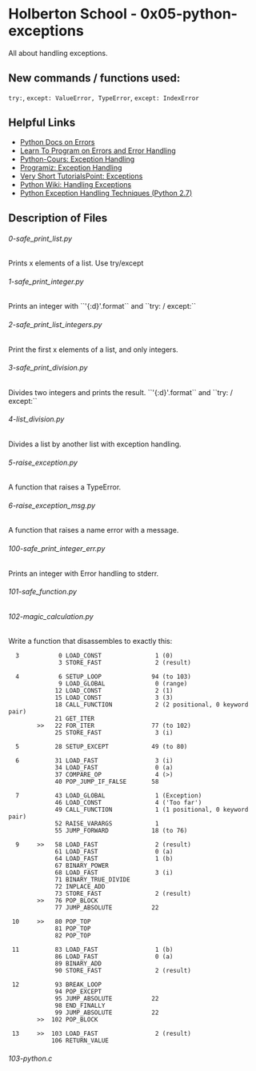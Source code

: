 # Holberton School - 0x05-python-exceptions
All about handling exceptions.

## New commands / functions used:
``try:``, ``except: ValueError, TypeError``, ``except: IndexError``

## Helpful Links
* [Python Docs on Errors](https://docs.python.org/3.4/tutorial/errors.html)
* [Learn To Program on Errors and Error Handling](https://www.youtube.com/watch?v=7vbgD-3s-w4)
* [Python-Cours: Exception Handling](http://www.python-course.eu/python3_exception_handling.php)
* [Programiz: Exception Handling](https://www.programiz.com/python-programming/exception-handling)
* [Very Short TutorialsPoint: Exceptions](https://www.tutorialspoint.com/python/python_exceptions.htm)
* [Python Wiki: Handling Exceptions](https://wiki.python.org/moin/HandlingExceptions)
* [Python Exception Handling Techniques (Python 2.7)](https://doughellmann.com/blog/2009/06/19/python-exception-handling-techniques/)

## Description of Files
<h6>0-safe_print_list.py</h6>
Prints x elements of a list. Use try/except

<h6>1-safe_print_integer.py</h6>
Prints an integer with ``'{:d}'.format`` and ``try: / except:``

<h6>2-safe_print_list_integers.py</h6>
Print the first x elements of a list, and only integers.

<h6>3-safe_print_division.py</h6>
Divides two integers and prints the result. ``'{:d}'.format`` and ``try: / except:``

<h6>4-list_division.py</h6>
Divides a list by another list with exception handling.

<h6>5-raise_exception.py</h6>
A function that raises a TypeError.

<h6>6-raise_exception_msg.py</h6>
A function that raises a name error with a message.

<h6>100-safe_print_integer_err.py</h6>
Prints an integer with Error handling to stderr.

<h6>101-safe_function.py</h6>

<h6>102-magic_calculation.py</h6>
Write a function that disassembles to exactly this:

```
  3           0 LOAD_CONST               1 (0)
              3 STORE_FAST               2 (result)

  4           6 SETUP_LOOP              94 (to 103)
              9 LOAD_GLOBAL              0 (range)
             12 LOAD_CONST               2 (1)
             15 LOAD_CONST               3 (3)
             18 CALL_FUNCTION            2 (2 positional, 0 keyword pair)
             21 GET_ITER
        >>   22 FOR_ITER                77 (to 102)
             25 STORE_FAST               3 (i)

  5          28 SETUP_EXCEPT            49 (to 80)

  6          31 LOAD_FAST                3 (i)
             34 LOAD_FAST                0 (a)
             37 COMPARE_OP               4 (>)
             40 POP_JUMP_IF_FALSE       58

  7          43 LOAD_GLOBAL              1 (Exception)
             46 LOAD_CONST               4 ('Too far')
             49 CALL_FUNCTION            1 (1 positional, 0 keyword pair)
             52 RAISE_VARARGS            1
             55 JUMP_FORWARD            18 (to 76)

  9     >>   58 LOAD_FAST                2 (result)
             61 LOAD_FAST                0 (a)
             64 LOAD_FAST                1 (b)
             67 BINARY_POWER
             68 LOAD_FAST                3 (i)
             71 BINARY_TRUE_DIVIDE
             72 INPLACE_ADD
             73 STORE_FAST               2 (result)
        >>   76 POP_BLOCK
             77 JUMP_ABSOLUTE           22

 10     >>   80 POP_TOP
             81 POP_TOP
             82 POP_TOP

 11          83 LOAD_FAST                1 (b)
             86 LOAD_FAST                0 (a)
             89 BINARY_ADD
             90 STORE_FAST               2 (result)

 12          93 BREAK_LOOP
             94 POP_EXCEPT
             95 JUMP_ABSOLUTE           22
             98 END_FINALLY
             99 JUMP_ABSOLUTE           22
        >>  102 POP_BLOCK

 13     >>  103 LOAD_FAST                2 (result)
            106 RETURN_VALUE
```

<h6>103-python.c</h6>

